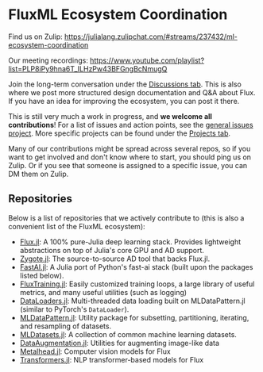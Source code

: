 # FluxML Ecosystem Coordination

Find us on Zulip: https://julialang.zulipchat.com/#streams/237432/ml-ecosystem-coordination

Our meeting recordings: https://www.youtube.com/playlist?list=PLP8iPy9hna6T_ILHzPw43BFGngBcNmugQ

Join the long-term conversation under the [Discussions tab](https://github.com/JuliaCommunity/ML-Coordination-Tracker/discussions). This is also where we post more structured design documentation and Q&A about Flux. If you have an idea for improving the ecosystem, you can post it there.

This is still very much a work in progress, and **we welcome all contributions**! For a list of issues and action points, see the [general issues project](https://github.com/JuliaCommunity/ML-Coordination-Tracker/projects/5). More specific projects can be found under the [Projects tab](https://github.com/JuliaCommunity/ML-Coordination-Tracker/projects).

Many of our contributions might be spread across several repos, so if you want to get involved and don't know where to start, you should ping us on Zulip. Or if you see that someone is assigned to a specific issue, you can DM them on Zulip.

## Repositories

Below is a list of repositories that we actively contribute to (this is also a convenient list of the FluxML ecosystem):
- [Flux.jl](https://github.com/FluxML/Flux.jl): A 100% pure-Julia deep learning stack. Provides lightweight abstractions on top of Julia's core GPU and AD support.
- [Zygote.jl](https://github.com/FluxML/Zygote.jl): The source-to-source AD tool that backs Flux.jl.
- [FastAI.jl](https://github.com/FluxML/FastAI.jl): A Julia port of Python's fast-ai stack (built upon the packages listed below).
- [FluxTraining.jl](https://github.com/lorenzoh/FluxTraining.jl): Easily customized training loops, a large library of useful metrics, and many useful utilities (such as logging)
- [DataLoaders.jl](https://github.com/lorenzoh/DataLoaders.jl): Multi-threaded data loading built on MLDataPattern.jl (similar to PyTorch's `DataLoader`).
- [MLDataPattern.jl](https://github.com/JuliaML/MLDataPattern.jl): Utility package for subsetting, partitioning, iterating, and resampling of datasets.
- [MLDatasets.jl](https://github.com/JuliaML/MLDatasets.jl): A collection of common machine learning datasets.
- [DataAugmentation.jl](https://github.com/lorenzoh/DataAugmentation.jl): Utilities for augmenting image-like data
- [Metalhead.jl](https://github.com/FluxML/Metalhead.jl): Computer vision models for Flux 
- [Transformers.jl](https://github.com/chengchingwen/Transformers.jl): NLP transformer-based models for Flux
